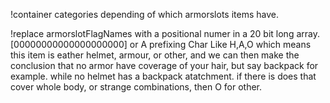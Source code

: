!container categories depending of which armorslots items have.

!replace armorslotFlagNames with a positional numer in a 20 bit long array.
[00000000000000000000]
or A prefixing Char Like H,A,O which means this item is eather helmet, armour, or other, and we can then make the conclusion
that no armor have coverage of your hair, but say backpack for example.
while no helmet has a backpack atatchment.
if there is does that cover whole body, or strange combinations, then O for other.